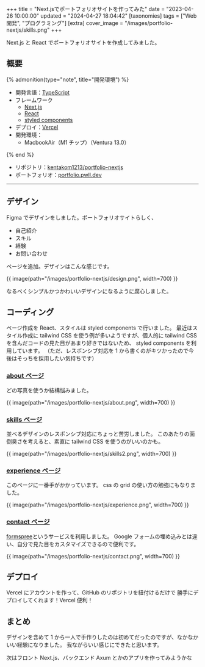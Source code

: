 +++
title = "Next.jsでポートフォリオサイトを作ってみた"
date = "2023-04-26 10:00:00"
updated = "2024-04-27 18:04:42"
[taxonomies]
tags = ["Web開発", "プログラミング"]
[extra]
cover_image = "/images/portfolio-nextjs/skills.png"
+++

Next.js と React でポートフォリオサイトを作成してみました。

<!-- more -->

## 概要

{% admonition(type="note", title="開発環境") %}

- 開発言語：[TypeScript](https://www.typescriptlang.org/)
- フレームワーク
  - [Next.js](https://nextjs.org/)
  - [React](https://react.dev/)
  - [styled components](https://styled-components.com/)
- デプロイ：[Vercel](https://vercel.com/)
- 開発環境：
  - MacbookAir（M1 チップ）（Ventura 13.0）

{% end %}

- リポジトリ：[kentakom1213/portfolio-nextjs](https://github.com/kentakom1213/portfolio-nextjs)
- ポートフォリオ：[portfolio.pwll.dev](https://portfolio.pwll.dev)

---

## デザイン

Figma でデザインをしました。ポートフォリオサイトらしく、

- 自己紹介
- スキル
- 経験
- お問い合わせ

ページを追加。デザインはこんな感じです。

{{ image(path="/images/portfolio-nextjs/design.png", width=700) }}

なるべくシンプルかつかわいいデザインになるように腐心しました。

## コーディング

ページ作成を React、スタイルは styled components で行いました。
最近はスタイル作成に tailwind CSS を使う例が多いようですが、個人的に
tailwind CSS を含んだコードの見た目があまり好きではないため、
styled components を利用しています。
（ただ、レスポンシブ対応を 1 から書くのがキツかったので今後はそっちを採用したい気持ちです）

### [about ページ](https://kenta-komoto.vercel.app)

どの写真を使うか結構悩みました。

{{ image(path="/images/portfolio-nextjs/about.png", width=700) }}

### [skills ページ](https://kenta-komoto.vercel.app/skills/)

並べるデザインのレスポンシブ対応にちょっと苦労しました。
このあたりの面倒臭さを考えると、素直に tailwind CSS を使うのがいいのかも。

{{ image(path="/images/portfolio-nextjs/skills2.png", width=700) }}

### [experience ページ](https://kenta-komoto.vercel.app/experience/)

このページに一番手がかかっています。
css の grid の使い方の勉強にもなりました。

{{ image(path="/images/portfolio-nextjs/experience.png", width=700) }}

### [contact ページ](https://kenta-komoto.vercel.app/contact/)

[formspree](https://formspree.io/)というサービスを利用しました。
Google フォームの埋め込みとは違い、自分で見た目をカスタマイズできるので便利です。

{{ image(path="/images/portfolio-nextjs/contact.png", width=700) }}

## デプロイ

Vercel にアカウントを作って、GitHub のリポジトリを紐付けるだけで
勝手にデプロイしてくれます！Vercel 便利！

## まとめ

デザインを含めて 1 から一人で手作りしたのは初めてだったのですが、なかなかいい経験になりました。
我ながらいい感じにできたと思います。

次はフロント Next.js、バックエンド Axum とかのアプリを作ってみようかな
